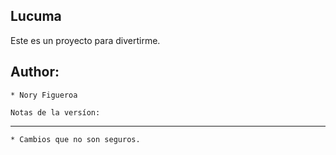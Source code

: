 Lucuma
------
Este es un proyecto para divertirme.

Author:
-------
    * Nory Figueroa

    Notas de la versíon:
--------------------
    * Cambios que no son seguros.